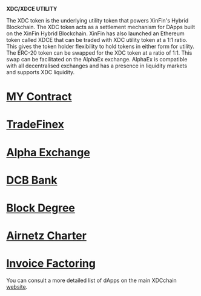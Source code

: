 
**XDC/XDCE UTILITY**

The XDC token is the underlying utility token that powers XinFin's Hybrid Blockchain. The XDC token acts as a settlement mechanism for DApps built on the XinFin Hybrid Blockchain. XinFin has also launched an Ethereum token called XDCE that can be traded with XDC utility token at a 1:1 ratio. This gives the token holder flexibility to hold tokens in either form for utility. The ERC-20 token can be swapped for the XDC token at a ratio of 1:1. This swap can be facilitated on the AlphaEx exchange. AlphaEx is compatible with all decentralised exchanges and has a presence in liquidity markets and supports XDC liquidity.

# [MY Contract](https://mycontract.co)
# [TradeFinex](http://tradefinex.org)
# [Alpha Exchange](https://alphaex.net)
# [DCB Bank](https://dcbbank.com/)
# [Block Degree](https://blockdegree.org/)
# [Airnetz Charter](https://www.airnetzcharter.com/)
# [Invoice Factoring](https://www.infactor.io/)

You can consult a more detailed list of dApps on the main XDCchain [website](https://xinfin.org/dapps/).
